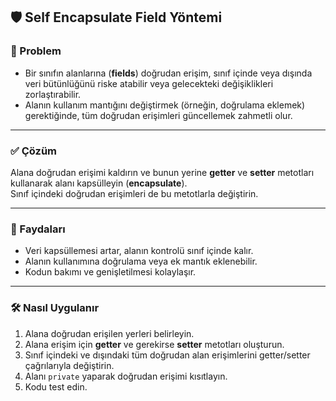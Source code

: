 ## 🛡️ Self Encapsulate Field Yöntemi

### 🐞 Problem

- Bir sınıfın alanlarına (**fields**) doğrudan erişim, sınıf içinde veya dışında veri bütünlüğünü riske atabilir veya gelecekteki değişiklikleri zorlaştırabilir.
- Alanın kullanım mantığını değiştirmek (örneğin, doğrulama eklemek) gerektiğinde, tüm doğrudan erişimleri güncellemek zahmetli olur.

---

### ✅ Çözüm

Alana doğrudan erişimi kaldırın ve bunun yerine **getter** ve **setter** metotları kullanarak alanı kapsülleyin (**encapsulate**).  
Sınıf içindeki doğrudan erişimleri de bu metotlarla değiştirin.

---

### 🌱 Faydaları

- Veri kapsüllemesi artar, alanın kontrolü sınıf içinde kalır.
- Alanın kullanımına doğrulama veya ek mantık eklenebilir.
- Kodun bakımı ve genişletilmesi kolaylaşır.

---

### 🛠️ Nasıl Uygulanır

1. Alana doğrudan erişilen yerleri belirleyin.
2. Alana erişim için **getter** ve gerekirse **setter** metotları oluşturun.
3. Sınıf içindeki ve dışındaki tüm doğrudan alan erişimlerini getter/setter çağrılarıyla değiştirin.
4. Alanı `private` yaparak doğrudan erişimi kısıtlayın.
5. Kodu test edin.
